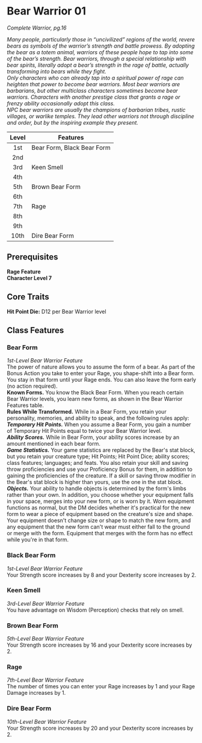 # Bear Warrior 01

*Complete Warrior, pg.16*

*Many people, particularly those in “uncivilized” regions of the world, revere bears as symbols of the warrior’s strength and battle prowess. By adopting the bear as a totem animal, warriors of these people hope to tap into some of the bear’s strength. Bear warriors, through a special relationship with bear spirits, literally adopt a bear’s strength in the rage of battle, actually transforming into bears while they fight.*  
*Only characters who can already tap into a spiritual power of rage can heighten that power to become bear warriors. Most bear warriors are barbarians, but other multiclass characters sometimes become bear warriors. Characters with another prestige class that grants a rage or frenzy ability occasionally adopt this class.*  
*NPC bear warriors are usually the champions of barbarian tribes, rustic villages, or warlike temples. They lead other warriors not through discipline and order, but by the inspiring example they present.*  

| Level | Features                   |
|:-----:|----------------------------|
| 1st   | Bear Form, Black Bear Form |
| 2nd   |                            |
| 3rd   | Keen Smell                 |
| 4th   |                            |
| 5th   | Brown Bear Form            |
| 6th   |                            |
| 7th   | Rage                       |
| 8th   |                            |
| 9th   |                            |
| 10th  | Dire Bear Form             |

## Prerequisites
**Rage Feature**  
**Character Level 7**

## Core Traits
**Hit Point Die:** D12 per Bear Warrior level  

## Class Features

### Bear Form
*1st-Level Bear Warrior Feature*  
The power of nature allows you to assume the form of a bear. As part of the Bonus Action you take to enter your Rage, you shape-shift into a Bear form. You stay in that form until your Rage ends. You can also leave the form early (no action required).  
**Known Forms.** You know the Black Bear Form. When you reach certain Bear Warrior levels, you learn new forms, as shown in the Bear Warrior Features table.  
**Rules While Transformed.** While in a Bear Form, you retain your personality, memories, and ability to speak, and the following rules apply:  
***Temporary Hit Points.*** When you assume a Bear Form, you gain a number of Temporary Hit Points equal to twice your Bear Warrior level.  
***Ability Scores.*** While in Bear Form, your ability scores increase by an amount mentioned in each bear form.  
***Game Statistics.*** Your game statistics are replaced by the Bear's stat block, but you retain your creature type; Hit Points; Hit Point Dice; ability scores; class features; languages; and feats. You also retain your skill and saving throw proficiencies and use your Proficiency Bonus for them, in addition to gaining the proficiencies of the creature. If a skill or saving throw modifier in the Bear's stat block is higher than yours, use the one in the stat block.  
***Objects.*** Your ability to handle objects is determined by the form's limbs rather than your own. In addition, you choose whether your equipment falls in your space, merges into your new form, or is worn by it. Worn equipment functions as normal, but the DM decides whether it's practical for the new form to wear a piece of equipment based on the creature's size and shape. Your equipment doesn't change size or shape to match the new form, and any equipment that the new form can't wear must either fall to the ground or merge with the form. Equipment that merges with the form has no effect while you're in that form.  

### Black Bear Form
*1st-Level Bear Warrior Feature*  
Your Strength score increases by 8 and your Dexterity score increases by 2.

### Keen Smell
*3rd-Level Bear Warrior Feature*  
You have advantage on Wisdom (Perception) checks that rely on smell.

### Brown Bear Form
*5th-Level Bear Warrior Feature*  
Your Strength score increases by 16 and your Dexterity score increases by 2.

### Rage
*7th-Level Bear Warrior Feature*  
The number of times you can enter your Rage increases by 1 and your Rage Damage increases by 1.

### Dire Bear Form
*10th-Level Bear Warrior Feature*  
Your Strength score increases by 20 and your Dexterity score increases by 2.